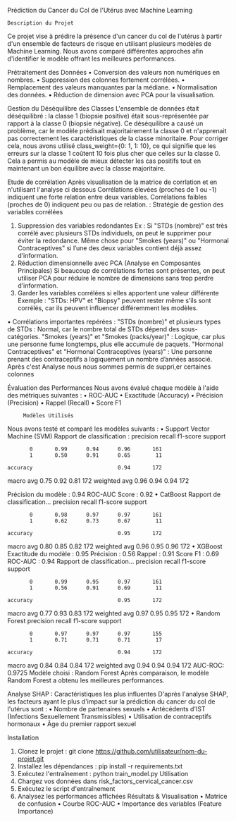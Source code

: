 Prédiction du Cancer du Col de l'Utérus avec Machine Learning

    Description du Projet
Ce projet vise à prédire la présence d'un cancer du col de l'utérus à partir d'un ensemble de facteurs de risque en utilisant plusieurs modèles de Machine Learning. Nous avons comparé différentes approches afin d'identifier le modèle offrant les meilleures performances.

Prétraitement des Données
•	Conversion des valeurs non numériques en nombres.
•	Suppression des colonnes fortement corrélées.
•	Remplacement des valeurs manquantes par la médiane.
•	Normalisation des données.
•	Réduction de dimension avec PCA pour la visualisation.

 
 Gestion du Déséquilibre des Classes
L'ensemble de données était déséquilibré : la classe 1 (biopsie positive) était sous-représentée par rapport à la classe 0 (biopsie négative). Ce déséquilibre a causé un problème, car le modèle prédisait majoritairement la classe 0 et n'apprenait pas correctement les caractéristiques de la classe minoritaire.
Pour corriger cela, nous avons utilisé class_weight={0: 1, 1: 10}, ce qui signifie que les erreurs sur la classe 1 coûtent 10 fois plus cher que celles sur la classe 0. Cela a permis au modèle de mieux détecter les cas positifs tout en maintenant un bon équilibre avec la classe majoritaire.

  Etude de corrélation
Après visualisation de la matrice de corrlation et en n'utilisant l'analyse ci dessous Corrélations élevées (proches de 1 ou -1) indiquent une forte relation entre deux variables.
Corrélations faibles (proches de 0) indiquent peu ou pas de relation.
:
  Stratégie de gestion des variables corrélées
1.	Suppression des variables redondantes
	Ex : Si "STDs (nombre)" est très corrélé avec plusieurs STDs individuels, on peut le supprimer pour éviter la redondance.
	Même chose pour "Smokes (years)" ou "Hormonal Contraceptives" si l’une des deux variables contient déjà assez d’information.
2.	Réduction dimensionnelle avec PCA (Analyse en Composantes Principales)
	Si beaucoup de corrélations fortes sont présentes, on peut utiliser PCA pour réduire le nombre de dimensions sans trop perdre d’information.
3.	Garder les variables corrélées si elles apportent une valeur différente
	Exemple : "STDs: HPV" et "Biopsy" peuvent rester même s’ils sont corrélés, car ils peuvent influencer différemment les modèles.

•	Corrélations importantes repérées : 
	"STDs (nombre)" et plusieurs types de STDs : Normal, car le nombre total de STDs dépend des sous-catégories.
	"Smokes (years)" et "Smokes (packs/year)" : Logique, car plus une personne fume longtemps, plus elle accumule de paquets.
	"Hormonal Contraceptives" et "Hormonal Contraceptives (years)" : Une personne prenant des contraceptifs a logiquement un nombre d’années associé. Après c'est Analyse nous nous sommes permis de suppri,er certaines colonnes


Évaluation des Performances
Nous avons évalué chaque modèle à l'aide des métriques suivantes :
•	ROC-AUC
•	Exactitude (Accuracy)
•	Précision (Precision)
•	Rappel (Recall)
•	Score F1
 
         Modèles Utilisés
Nous avons testé et comparé les modèles suivants :
•	Support Vector Machine (SVM) 
 Rapport de classification :
               precision    recall  f1-score   support

           0       0.99      0.94      0.96       161
           1       0.50      0.91      0.65        11

    accuracy                           0.94       172
   macro avg       0.75      0.92      0.81       172
weighted avg       0.96      0.94      0.94       172

 Précision du modèle : 0.94
 ROC-AUC Score : 0.92
•	CatBoost 
Rapport de classification...
              precision    recall  f1-score   support

           0       0.98      0.97      0.97       161
           1       0.62      0.73      0.67        11

    accuracy                           0.95       172
   macro avg       0.80      0.85      0.82       172
weighted avg       0.96      0.95      0.96       172
•	XGBoost
Exactitude du modèle : 0.95
Précision : 0.56
Rappel : 0.91
Score F1 : 0.69
ROC-AUC : 0.94
Rapport de classification...
              precision    recall  f1-score   support

           0       0.99      0.95      0.97       161
           1       0.56      0.91      0.69        11

    accuracy                           0.95       172
   macro avg       0.77      0.93      0.83       172
weighted avg       0.97      0.95      0.95       172
•	Random Forest
  precision    recall  f1-score   support

           0       0.97      0.97      0.97       155
           1       0.71      0.71      0.71        17

    accuracy                           0.94       172
   macro avg       0.84      0.84      0.84       172
weighted avg       0.94      0.94      0.94       172
AUC-ROC: 0.9725
Modèle choisi : Random Forest
Après comparaison, le modèle Random Forest a obtenu les meilleures performances.

Analyse SHAP : Caractéristiques les plus influentes
D'après l'analyse SHAP, les facteurs ayant le plus d'impact sur la prédiction du cancer du col de l'utérus sont :
•	Nombre de partenaires sexuels
•	Antécédents d'IST (Infections Sexuellement Transmissibles)
•	Utilisation de contraceptifs hormonaux
•	Âge du premier rapport sexuel

Installation
1.	Clonez le projet :
git clone https://github.com/utilisateur/nom-du-projet.git
2.	Installez les dépendances :
pip install -r requirements.txt
3.	Exécutez l'entraînement :
python train_model.py
Utilisation
1.	Chargez vos données dans risk_factors_cervical_cancer.csv
2.	Exécutez le script d'entraînement
3.	Analysez les performances affichées
Résultats & Visualisation
•	Matrice de confusion
•	Courbe ROC-AUC
•	Importance des variables (Feature Importance)
